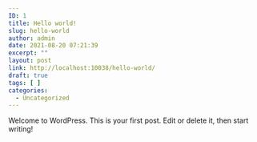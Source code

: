 ```yaml
---
ID: 1
title: Hello world!
slug: hello-world
author: admin
date: 2021-08-20 07:21:39
excerpt: ""
layout: post
link: http://localhost:10038/hello-world/
draft: true
tags: [ ]
categories:
  - Uncategorized
---
```

<!-- wp:paragraph -->
<p>Welcome to WordPress. This is your first post. Edit or delete it, then start writing!</p>
<!-- /wp:paragraph -->